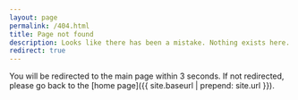 ```yaml
---
layout: page
permalink: /404.html
title: Page not found
description: Looks like there has been a mistake. Nothing exists here.
redirect: true
---
```


You will be redirected to the main page within 3 seconds. If not redirected, please go back to the [home page]({{ site.baseurl | prepend: site.url }}).

